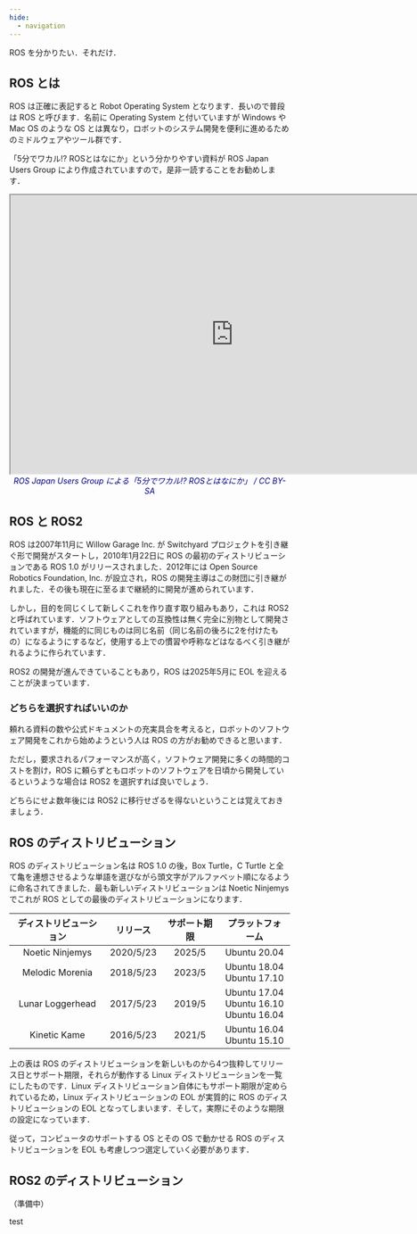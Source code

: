 ```yaml
---
hide:
  - navigation
---
```


ROS を分かりたい．それだけ．

## ROS とは

ROS は正確に表記すると Robot Operating System となります．長いので普段は ROS と呼びます．名前に Operating System と付いていますが Windows や Mac OS のような OS とは異なり，ロボットのシステム開発を便利に進めるためのミドルウェアやツール群です．

「5分でワカル!? ROSとはなにか」という分かりやすい資料が ROS Japan Users Group により作成されていますので，是非一読することをお勧めします．

<div style="text-align:center;">
    <iframe src="https://docs.google.com/presentation/d/1BZU3nFDiSrUU7wAMpqgY4kU6-65wxzvfHVRZigsHlDI/embed" width="800" height="500"></iframe>
    <br>
    <span style="font-style:italic;color:navy">ROS Japan Users Group による「5分でワカル!? ROSとはなにか」 / CC BY-SA</span>
</div>

## ROS と ROS2

ROS は2007年11月に Willow Garage Inc. が Switchyard プロジェクトを引き継ぐ形で開発がスタートし，2010年1月22日に ROS の最初のディストリビューションである ROS 1.0 がリリースされました．2012年には Open Source Robotics Foundation, Inc. が設立され，ROS の開発主導はこの財団に引き継がれました．その後も現在に至るまで継続的に開発が進められています．

しかし，目的を同じくして新しくこれを作り直す取り組みもあり，これは ROS2 と呼ばれています．ソフトウェアとしての互換性は無く完全に別物として開発されていますが，機能的に同じものは同じ名前（同じ名前の後ろに2を付けたもの）になるようにするなど，使用する上での慣習や呼称などはなるべく引き継がれるように作られています．

ROS2 の開発が進んできていることもあり，ROS は2025年5月に EOL を迎えることが決まっています．

### どちらを選択すればいいのか

頼れる資料の数や公式ドキュメントの充実具合を考えると，ロボットのソフトウェア開発をこれから始めようという人は ROS の方がお勧めできると思います．

ただし，要求されるパフォーマンスが高く，ソフトウェア開発に多くの時間的コストを割け，ROS に頼らずともロボットのソフトウェアを日頃から開発しているというような場合は ROS2 を選択すれば良いでしょう．

どちらにせよ数年後には ROS2 に移行せざるを得ないということは覚えておきましょう．

## ROS のディストリビューション

ROS のディストリビューション名は ROS 1.0 の後，Box Turtle，C Turtle と全て亀を連想させるような単語を選びながら頭文字がアルファベット順になるように命名されてきました．最も新しいディストリビューションは Noetic Ninjemys でこれが ROS としての最後のディストリビューションになります．

| ディストリビューション | リリース | サポート期限 | プラットフォーム
| :-: | :-: | :-: | :-:
| Noetic Ninjemys | 2020/5/23 | 2025/5 | Ubuntu 20.04 |
| Melodic Morenia | 2018/5/23 | 2023/5 | Ubuntu 18.04<br>Ubuntu 17.10 |
| Lunar Loggerhead | 2017/5/23 | 2019/5 | Ubuntu 17.04<br>Ubuntu 16.10<br>Ubuntu 16.04 |
| Kinetic Kame | 2016/5/23 | 2021/5 | Ubuntu 16.04<br>Ubuntu 15.10 |

上の表は ROS のディストリビューションを新しいものから4つ抜粋してリリース日とサポート期限，それらが動作する Linux ディストリビューションを一覧にしたものです．Linux ディストリビューション自体にもサポート期限が定められているため，Linux ディストリビューションの EOL が実質的に ROS のディストリビューションの EOL となってしまいます．そして，実際にそのような期限の設定になっています．

従って，コンピュータのサポートする OS とその OS で動かせる ROS のディストリビューションを EOL も考慮しつつ選定していく必要があります．


## ROS2 のディストリビューション

（準備中）

test